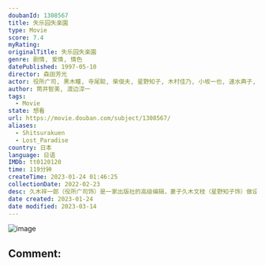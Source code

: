```yaml
---
doubanId: 1308567
title: 失乐园失楽園
type: Movie
score: 7.4
myRating: 
originalTitle: 失乐园失楽園
genre: 剧情, 爱情, 情色
datePublished: 1997-05-10
director: 森田芳光
actor: 役所广司, 黑木瞳, 寺尾聪, 柴俊夫, 星野知子, 木村佳乃, 小坂一也, 速水典子, 原千晶, 村上淳
author: 筒井智美, 渡边淳一
tags:
  - Movie
state: 想看
url: https://movie.douban.com/subject/1308567/
aliases:
  - Shitsurakuen
  - Lost_Paradise
country: 日本
language: 日语
IMDb: tt0120120
time: 119分钟
createTime: 2023-01-24 01:46:25
collectionDate: 2022-02-23
desc: 久木祥一郎（役所广司饰）是一家出版社的高级编辑，妻子久木文枝（星野知子饰）做设计陶制品，已成年的女儿在医院工作，很少回家。祥一朗感到家庭生活乏味，夫妻间总是客客气气。祥一郎有个情人，业余书法教师松原...
date created: 2023-01-24
date modified: 2023-03-14
---
```


![image](p2157654546.jpg)

Comment:
---

